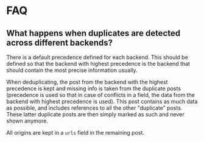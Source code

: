 FAQ
===

## What happens when duplicates are detected across different backends?

There is a default precedence defined for each backend. This should be defined
so that the backend with highest precedence is the backend that should contain
the most precise information usually.

When deduplicating, the post from the backend with the highest precedence is
kept and missing info is taken from the duplicate posts (precedence is used so
that in case of conflicts in a field, the data from the backend with highest
precedence is used). This post contains as much data as possible, and includes
references to all the other "duplicate" posts. These latter duplicate posts
are then simply marked as such and never shown anymore.

All origins are kept in a `urls` field in the remaining post.

